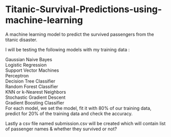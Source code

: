 # Titanic-Survival-Predictions-using-machine-learning
A machine learning model to predict the survived passengers from the titanic disaster.

I will be testing the following models with my training data : <br />

Gaussian Naive Bayes <br />
Logistic Regression <br />
Support Vector Machines <br />
Perceptron <br />
Decision Tree Classifier <br />
Random Forest Classifier <br />
KNN or k-Nearest Neighbors <br />
Stochastic Gradient Descent <br />
Gradient Boosting Classifier <br />
For each model, we set the model, fit it with 80% of our training data, predict for 20% of the training data and check the accuracy. <br />

Lastly a csv file named submission.csv will be created which will contain list of passenger names & whether they survived or not?
